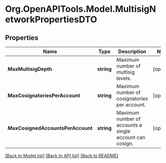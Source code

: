 # Org.OpenAPITools.Model.MultisigNetworkPropertiesDTO

## Properties

Name | Type | Description | Notes
------------ | ------------- | ------------- | -------------
**MaxMultisigDepth** | **string** | Maximum number of multisig levels. | [optional] 
**MaxCosignatoriesPerAccount** | **string** | Maximum number of cosignatories per account. | [optional] 
**MaxCosignedAccountsPerAccount** | **string** | Maximum number of accounts a single account can cosign. | [optional] 

[[Back to Model list]](../README.md#documentation-for-models) [[Back to API list]](../README.md#documentation-for-api-endpoints) [[Back to README]](../README.md)

